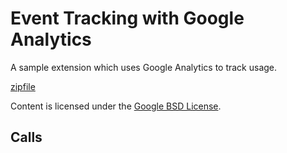 
Event Tracking with Google Analytics
=======

A sample extension which uses Google Analytics to track usage.

[zipfile](http://developer.chrome.com/extensions/examples/tutorials/analytics.zip)

Content is licensed under the [Google BSD License](http://code.google.com/google_bsd_license.html).

Calls
-----

